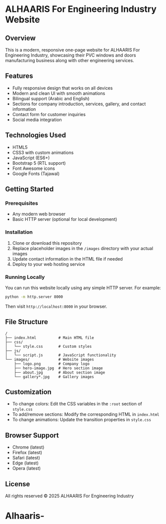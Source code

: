 # ALHAARIS For Engineering Industry Website

## Overview
This is a modern, responsive one-page website for ALHAARIS For Engineering Industry, showcasing their PVC windows and doors manufacturing business along with other engineering services.

## Features
- Fully responsive design that works on all devices
- Modern and clean UI with smooth animations
- Bilingual support (Arabic and English)
- Sections for company introduction, services, gallery, and contact information
- Contact form for customer inquiries
- Social media integration

## Technologies Used
- HTML5
- CSS3 with custom animations
- JavaScript (ES6+)
- Bootstrap 5 (RTL support)
- Font Awesome icons
- Google Fonts (Tajawal)

## Getting Started

### Prerequisites
- Any modern web browser
- Basic HTTP server (optional for local development)

### Installation
1. Clone or download this repository
2. Replace placeholder images in the `/images` directory with your actual images
3. Update contact information in the HTML file if needed
4. Deploy to your web hosting service

### Running Locally
You can run this website locally using any simple HTTP server. For example:

```bash
python -m http.server 8000
```

Then visit `http://localhost:8000` in your browser.

## File Structure
```
/
├── index.html          # Main HTML file
├── css/
│   └── style.css       # Custom styles
├── js/
│   └── script.js       # JavaScript functionality
└── images/             # Website images
    ├── logo.png        # Company logo
    ├── hero-image.jpg  # Hero section image
    ├── about.jpg       # About section image
    └── gallery*.jpg    # Gallery images
```

## Customization
- To change colors: Edit the CSS variables in the `:root` section of `style.css`
- To add/remove sections: Modify the corresponding HTML in `index.html`
- To change animations: Update the transition properties in `style.css`

## Browser Support
- Chrome (latest)
- Firefox (latest)
- Safari (latest)
- Edge (latest)
- Opera (latest)

## License
All rights reserved © 2025 ALHAARIS For Engineering Industry
# Alhaaris-

